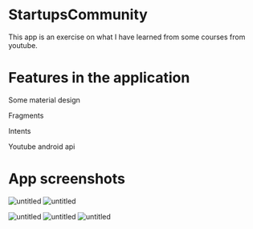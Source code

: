 # StartupsCommunity
This app is an exercise on what I have learned from some courses from youtube.
# Features in the application
Some material design

Fragments

Intents

Youtube android api
# App screenshots
![untitled](https://user-images.githubusercontent.com/30288171/50665339-ea406a80-0fb8-11e9-8a8f-ccdade337a8c.png)
![untitled](https://user-images.githubusercontent.com/30288171/50665439-60dd6800-0fb9-11e9-9d13-67b26947cc05.png)

![untitled](https://user-images.githubusercontent.com/30288171/50665378-21168080-0fb9-11e9-9e29-4d105aff3178.png)
![untitled](https://user-images.githubusercontent.com/30288171/50665932-45735c80-0fbb-11e9-8f88-f451efd84ddd.png)
![untitled](https://user-images.githubusercontent.com/30288171/50665478-7c487300-0fb9-11e9-9e10-20148d2aff1f.png)



